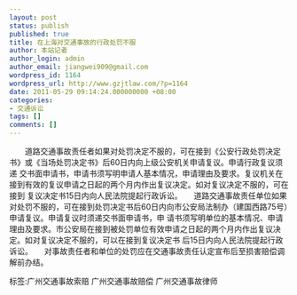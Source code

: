 ```yaml
---
layout: post
status: publish
published: true
title: 在上海对交通事故的行政处罚不服
author: 本站记者
author_login: admin
author_email: jiangwei909@gmail.com
wordpress_id: 1164
wordpress_url: http://www.gzjtlaw.com/?p=1164
date: 2011-05-29 09:14:24.000000000 +08:00
categories:
- 交通诉讼
tags: []
comments: []
---
```

　　道路交通事故责任者如果对处罚决定不服的，可在接到《公安行政处罚决定书》或《当场处罚决定书》后60日内向上级公安机关申请复议。申请行政复议须递 交书面申请书，申请书须写明申请人基本情况，申请理由及要求。复议机关在接到有效的复议申请之日起的两个月内作出复议决定。如对复议决定不服的，可在接到 复议决定书15日内向人民法院提起行政诉讼。　　道路交通事故责任单位如果对处罚不服的，可在接到处罚决定书后60日内向市公安局法制办（建国西路75号）申请复议。申请复议时须递交书面申请书，申 请书须写明单位的基本情况、申请理由及要求。市公安局在接到被处罚单位有效申请之日起的两个月内作出复议决定。如对复议决定不服的，可以在接到复议决定书 后15日内向人民法院提起行政诉讼。　　对事故责任者和单位的处罚应在交通事故责任认定宣布后至损害赔偿调解前办结。标签:广州交通事故索赔 广州交通事故赔偿 广州交通事故律师
